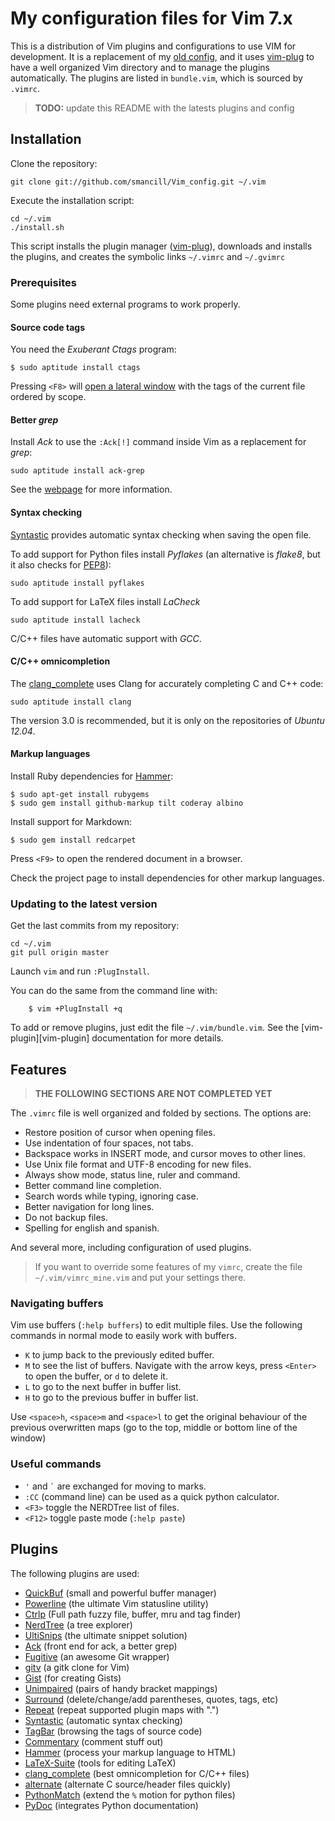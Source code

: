 # My configuration files for Vim 7.x

This is a distribution of Vim plugins and configurations to use VIM for
development. It is a replacement of my
[old config](https://github.com/smancill/Vimfiles), and it uses
[vim-plug][vim-plug] to have a well organized Vim directory and to manage
the plugins automatically.  The plugins are listed in `bundle.vim`, which is
sourced by `.vimrc`.

> **TODO:** update this README with the latests plugins and config

## Installation

Clone the repository:

    git clone git://github.com/smancill/Vim_config.git ~/.vim

Execute the installation script:

    cd ~/.vim
    ./install.sh

This script installs the plugin manager ([vim-plug][vim-plug]), downloads
and installs the plugins, and creates the symbolic links `~/.vimrc` and
`~/.gvimrc`

### Prerequisites

Some plugins need external programs to work properly.

#### Source code tags

You need the *Exuberant Ctags* program:

    $ sudo aptitude install ctags

Pressing `<F8>` will
[open a lateral window](http://majutsushi.github.com/tagbar)
with the tags of the current file ordered by scope.

#### Better *grep*

Install *Ack* to use the `:Ack[!]` command inside Vim as a replacement for
*grep*:

    sudo aptitude install ack-grep

See the [webpage](http://betterthangrep.com/) for more information.

#### Syntax checking

[Syntastic](https://github.com/scrooloose/syntastic) provides automatic syntax
checking when saving the open file.

To add support for Python files install *Pyflakes* (an alternative is
*flake8*, but it also checks for [PEP8](http://www.python.org/dev/peps/pep-0008)):

    sudo aptitude install pyflakes

To add support for LaTeX files install *LaCheck*

    sudo aptitude install lacheck

C/C++ files have automatic support with *GCC*.

#### C/C++ omnicompletion

The [clang_complete](https://github.com/Rip-Rip/clang_complete) uses Clang for
accurately completing C and C++ code:

    sudo aptitude install clang

The version 3.0 is recommended, but it is only on the repositories of *Ubuntu
12.04*.

#### Markup languages

Install Ruby dependencies for [Hammer](https://github.com/smancill/hammer.vim):

    $ sudo apt-get install rubygems
    $ sudo gem install github-markup tilt coderay albino

Install support for Markdown:

    $ sudo gem install redcarpet

Press `<F9>` to open the rendered document in a browser.

Check the project page to install dependencies for other markup languages.

### Updating to the latest version

Get the last commits from my repository:

    cd ~/.vim
    git pull origin master

Launch `vim` and run `:PlugInstall`.

You can do the same from the command line with:

```
    $ vim +PlugInstall +q
```

To add or remove plugins, just edit the file `~/.vim/bundle.vim`. See the
[vim-plugin][vim-plugin] documentation for more details.


## Features

> **THE FOLLOWING SECTIONS ARE NOT COMPLETED YET**

The `.vimrc` file is well organized and folded by sections.  The options are:

* Restore position of cursor when opening files.
* Use indentation of four spaces, not tabs.
* Backspace works in INSERT mode, and cursor moves to other lines.
* Use Unix file format and UTF-8 encoding for new files.
* Always show mode, status line, ruler and command.
* Better command line completion.
* Search words while typing, ignoring case.
* Better navigation for long lines.
* Do not backup files.
* Spelling for english and spanish.

And several more, including configuration of used plugins.

> If you want to override some features of my `vimrc`, create the file
> `~/.vim/vimrc_mine.vim` and put your settings there.

### Navigating buffers

Vim use buffers (`:help buffers`) to edit multiple files.  Use the following
commands in normal mode to easily work with buffers.

* `K` to jump back to the previously edited buffer.
* `M` to see the list of buffers.  Navigate with the arrow keys, press
  `<Enter>` to open the buffer, or `d` to delete it.
* `L` to go to the next buffer in buffer list.
* `H` to go to the previous buffer in buffer list.

Use `<space>h`, `<space>m` and `<space>l` to get the original behaviour of the
previous overwritten maps (go to the top, middle or bottom line of the window)

### Useful commands

* ` ' ` and `` ` `` are exchanged for moving to marks.
* `:CC` (command line) can be used as a quick python calculator.
* `<F3>` toggle the NERDTree list of files.
* `<F12>` toggle paste mode (`:help paste`)

## Plugins

The following plugins are used:

* [QuickBuf](https://github.com/vim-scripts/QuickBuf) (small and powerful
  buffer manager)
* [Powerline](https://github.com/Lokaltog/vim-powerline) (the ultimate Vim
  statusline utility)
* [Ctrlp](http://kien.github.com/ctrlp.vim) (Full path fuzzy file, buffer, mru
  and tag finder)
* [NerdTree](https://github.com/scrooloose/nerdtree) (a tree explorer)
* [UltiSnips](https://github.com/sirver/ultisnips) (the ultimate snippet
  solution)
* [Ack](https://github.com/mileszs/ack.vim) (front end for ack, a better grep)
* [Fugitive](https://github.com/tpope/vim-fugitive) (an awesome Git wrapper)
* [gitv](http://www.gregsexton.org/portfolio/gitv) (a gitk clone for Vim)
* [Gist](https://github.com/mattn/gist-vim) (for creating Gists)
* [Unimpaired](https://github.com/tpope/vim-unimpaired) (pairs of handy
  bracket mappings)
* [Surround](https://github.com/tpope/vim-surround) (delete/change/add
  parentheses, quotes, tags, etc)
* [Repeat](https://github.com/tpope/vim-repeat) (repeat supported plugin maps
  with ".")
* [Syntastic](https://github.com/scrooloose/syntastic) (automatic syntax
  checking)
* [TagBar](http://majutsushi.github.com/tagbar) (browsing the tags of source
  code)
* [Commentary](https://github.com/tpope/vim-commentary) (comment stuff out)
* [Hammer](https://github.com/smancill/hammer.vim) (process your markup
  language to HTML)
* [LaTeX-Suite](http://vim-latex.sourceforge.net/) (tools for editing LaTeX)
* [clang_complete](https://github.com/Rip-Rip/clang_complete) (best omnicompletion
  for C/C++ files)
* [alternate](https://github.com/vim-scripts/a.vim) (alternate C source/header
  files quickly)
* [PythonMatch](https://github.com/vim-scripts/python_match.vim) (extend the
  `%` motion for python files)
* [PyDoc](https://github.com/fs111/pydoc.vim) (integrates Python
  documentation)


[vim-plug]: https://github.com/junegunn/vim-plug
